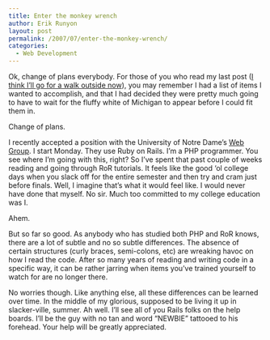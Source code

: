 ```yaml
---
title: Enter the monkey wrench
author: Erik Runyon
layout: post
permalink: /2007/07/enter-the-monkey-wrench/
categories:
  - Web Development
---
```

Ok, change of plans everybody. For those of you who read my last post ([I think I’ll go for a walk outside now][1]), you may remember I had a list of items I wanted to accomplish, and that I had decided they were pretty much going to have to wait for the fluffy white of Michigan to appear before I could fit them in.

Change of plans.<!-- more -->

I recently accepted a position with the University of Notre Dame’s [Web Group][2]. I start Monday. They use Ruby on Rails. I’m a PHP programmer. You see where I’m going with this, right? So I’ve spent that past couple of weeks reading and going through RoR tutorials. It feels like the good ‘ol college days when you slack off for the entire semester and then try and cram just before finals. Well, I imagine that’s what it would feel like. I would never have done that myself. No sir. Much too committed to my college education was I.

Ahem.

But so far so good. As anybody who has studied both PHP and RoR knows, there are a lot of subtle and no so subtle differences. The absence of certain structures (curly braces, semi-colons, etc) are wreaking havoc on how I read the code. After so many years of reading and writing code in a specific way, it can be rather jarring when items you’ve trained yourself to watch for are no longer there.

No worries though. Like anything else, all these differences can be learned over time. In the middle of my glorious, supposed to be living it up in slacker-ville, summer. Ah well. I’ll see all of you Rails folks on the help boards. I’ll be the guy with no tan and word “NEWBIE” tattooed to his forehead. Your help will be greatly appreciated.

 [1]: http://www.weedygarden.net/2007/06/29/i-think-ill-go-for-a-walk-outside-now/ "I think I'll go for a walk outside now"
 [2]: http://webgroup.nd.edu/ "Notre Dame Web Group"